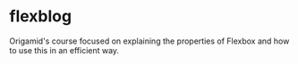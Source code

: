 # flexblog
Origamid's course focused on explaining the properties of Flexbox and how to use this in an efficient way.

